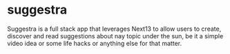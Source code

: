 # suggestra
Suggestra is a full stack app that leverages Next13 to allow users to create, discover and read suggestions about nay topic under the sun, be it a simple video idea or some life hacks or anything else for that matter.
